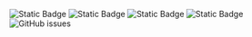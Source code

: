 ![Static Badge](https://img.shields.io/badge/blacklists-60-000000) ![Static Badge](https://img.shields.io/badge/blacklisted-3067526-cc0000) ![Static Badge](https://img.shields.io/badge/whitelisted-2243-00CC00) ![Static Badge](https://img.shields.io/badge/streaming_blacklist-28107-000000) ![GitHub issues](https://img.shields.io/github/issues/fabriziosalmi/blacklists)
